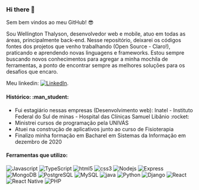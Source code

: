 ### Hi there 👋

Sem bem vindos ao meu GitHub! :sunglasses: 

Sou Wellington Thalyson, desenvolvedor web e mobile, atuo em todas as áreas, principalmente back-end. Nesse repositório, deixarei os códigos fontes dos projetos que venho trabalhando (Open Source - Claro!), praticando e aprendendo novas linguagens e frameworks. Estou sempre buscando novos conhecimentos para agregar a minha mochila de ferramentas, a ponto de encontrar sempre as melhores soluções para os desafios que encaro.

Meu linkedin: [![LinkedIn][1.1]][1].

<!-- Icons -->
[1.1]: https://raw.githubusercontent.com/MartinHeinz/MartinHeinz/master/linkedin-3-16.png (LinkedIn)

<!-- Links to your social media accounts -->

[1]: https://www.linkedin.com/in/wellington-thalyson-876143b9/

<h4> Histórico: :man_student: </h4>
<ul>
  <li> Fui estagiário nessas empresas (Desenvolvimento web): Inatel - Instituto Federal do Sul de minas - Hospital das Clínicas Samuel Libânio :rocket:</li>
  <li> Ministrei cursos de programação pela UNIVÁS </li>
  <li> Atuei na construção de aplicativos junto ao curso de Fisioterapia </li>
  <li> Finalizo minha formação em Bacharel em Sistemas da Informação em dezembro de 2020 </li>
</ul>

<h4> Ferramentas que utilizo: </h4>
<p>
  <img alt="Javascript" src="https://img.shields.io/badge/-JavaScript-6fc590?style=flat&logo=javascript&logoColor=black" /> 
  <img alt="TypeScript" src="https://img.shields.io/badge/-TypeScript-6fc590?style=flat&logo=typescript&logoColor=black" />
  <img alt="html5" src="https://img.shields.io/badge/-HTML5-6fc590?style=flat&logo=html5&logoColor=black" /> 
  <img alt="css3" src="https://img.shields.io/badge/-CSS3-6fc590?style=flat&logo=css3&logoColor=black" />
  <img alt="Nodejs" src="https://img.shields.io/badge/-Nodejs-6fc590?style=flat&logo=Node.js&logoColor=black" /> 
  <img alt="Express" src="https://img.shields.io/badge/-Express-6fc590?style=flat&logo=express.js&logoColor=black" /> 
  <img alt="MongoDB" src="https://img.shields.io/badge/-MongoDB-6fc590?style=flat&logo=mongodb&logoColor=black" /> 
  <img alt="PostgreSQL" src="https://img.shields.io/badge/-PostgreSQL-6fc590?style=flat&logo=postgresql&logoColor=black" />
  <img alt="MySQL" src="https://img.shields.io/badge/-MySQL-6fc590?style=flat&logo=mysql&logoColor=black" />
  <img alt="java" src="https://img.shields.io/badge/-Java-6fc590?style=flat&logo=java&logoColor=black" /> 
  <img alt="Python" src="https://img.shields.io/badge/-Python-6fc590?style=flat&logo=python&logoColor=black" /> 
  <img alt="Django" src="https://img.shields.io/badge/-Django-6fc590?style=flat&logo=django&logoColor=black" /> 
  <img alt="React" src="https://img.shields.io/badge/-React-6fc590?style=flat&logo=react&logoColor=black" /> 
  <img alt="React Native" src="https://img.shields.io/badge/-ReactNative-6fc590?style=flat&logo=react&logoColor=black" /> 
  <img alt="PHP" src="https://img.shields.io/badge/-Php-6fc590?style=flat&logo=php&logoColor=black" /> 
</p>
